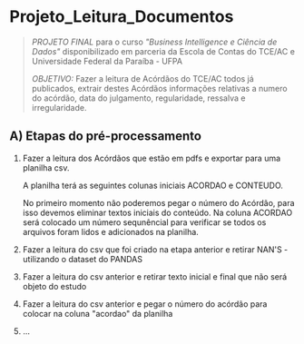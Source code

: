 # Projeto_Leitura_Documentos #
>*PROJETO FINAL* para o curso *"Business Intelligence e Ciência de Dados"* disponibilizado em parceria da Escola de Contas do TCE/AC e Universidade Federal da Paraíba - UFPA
>
>*OBJETIVO:* Fazer a leitura de Acórdãos do TCE/AC todos já publicados, extrair destes Acórdãos informações relativas a numero do acórdão, data do julgamento, regularidade, ressalva e irregularidade.


## A) Etapas do pré-processamento ##

1) Fazer a leitura dos Acórdãos que estão em pdfs e exportar para uma planilha csv.

   A planilha terá as seguintes colunas iniciais ACORDAO e CONTEUDO.
   
   No primeiro momento não poderemos pegar o número do Acórdão, para isso devemos eliminar textos iniciais do conteúdo. Na coluna ACORDAO será colocado um número sequnêncial para verificar
   se todos os arquivos foram lidos e adicionados na planilha.
   
3) Fazer a leitura do csv que foi criado na etapa anterior e retirar NAN'S - utilizando o dataset do PANDAS  
4) Fazer a leitura do csv anterior e retirar texto inicial e final que não será objeto do estudo
5) Fazer a leitura do csv anterior e pegar o número do acórdão para colocar na coluna "acordao" da planilha
6) ... 

